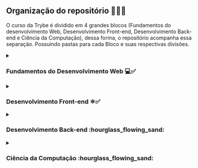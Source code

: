 ## Organização do repositório 👩🏻‍💻
O curso da Trybe é dividido em 4 grandes blocos (Fundamentos do desenvolvimento Web, Desenvolvimento Front-end, Desenvolvimento Back-end e Ciência da Computação), dessa forma, o repositório acompanha essa separação. Possuindo pastas para cada Bloco e suas respectivas divisões.

<details>

<summary><h3>Fundamentos do Desenvolvimento Web 💻✅</h3></summary>

<aside style='display: inline-block'><img src='https://i.imgur.com/K1473L0.png' align='right' width='200px'></aside>

##### Bloco 1: Unix, Bash e Shell Script
- [X] 1.3 - Fundamentos do Desenvolvimento Web
- [X] 1.3 - Introdução - Unix & Shell
- [X] 1.3 - Unix & Bash - Parte 1
- [X] 1.4 - Unix & Bash - Parte 2

##### Bloco 2: Git, GitHub e Internet
- [X] 2.1 - Git & GitHub  - O que é e para que serve
- [X] 2.2 - Git & GitHub - Entendendo os comandos
- [X] 2.3 - Internet - Entendendo como ela funciona

##### Bloco 3: Introdução à HTML e CSS
- [X] 3.1 - Introdução - HTML & CSS
- [X] 3.1 - HTML & CSS - Estruturas de página
- [X] 3.2 - HTML & CSS - Primeiros passos em CSS
- [X] 3.3 - HTML & CSS - Seletores e posicionamento
- [X] 3.4 - HTML Semântico
- [X] 3.5 - [Projeto - Lessons Learned](https://github.com/Maysa-B/lessons-learned)

##### Bloco 4: Introdução à JavaScript e Lógica de Programação
- [X] 4.1 - JavaScript - Primeiros passos
- [X] 4.2 - JavaScript - Array e loop For
- [X] 4.3 - JavaScript - Lógica de Programação e Algoritmos
- [X] 4.4 - JavaScript - Objetos e funções
- [X] 4.5 - [Projeto - Playground Functions](https://github.com/Maysa-B/playground-functions)

##### Bloco 5: JavaScript: DOM, Eventos e Web Storage
- [X] 5.1 - JavaScript - DOM e seletores
- [X] 5.2 - JavaScript - Trabalhando com elementos
- [X] 5.3 - JavaScript - Eventos
- [X] 5.4 - JavaScript - Web Storage
- [X] 5.5 - Fundamentos - JavaScript - Projetos
- [X] 5.5 - [Projeto - Arte com Pixels](https://github.com/Maysa-B/pixels-art)
- [X] 5.6 - [Projeto - Lista de tarefas](https://github.com/Maysa-B/to-do-list)
- [X] 5.7 - [(Bônus) Projeto - Meme Generator](https://github.com/Maysa-B/meme-generator)
- [X] 5.7 - [(Bônus) Projeto - Adivinhe a Cor](https://github.com/Maysa-B/color-guess)
- [X] 5.7 - [(Bônus) Projeto - Carta Misteriosa](https://github.com/Maysa-B/mystery-letter)

##### Bloco 6: HTML e CSS: Forms, Flexbox e Responsivo
- [X] 6.1 - HTML & CSS - Forms
- [X] 6.2 - Bibliotecas JavaScript e Frameworks CSS
- [X] 6.3 - Introdução - CSS Flexbox
- [X] 6.3 - CSS Flexbox - Parte 1
- [X] 6.3 - Introdução - CSS Flexbox
- [X] 6.3 - CSS Flexbox - Parte 1
- [X] 6.4 - CSS Flexbox - Parte 2
- [X] 6.5 - CSS Responsivo - Mobile First
- [X] 6.6 - [Projeto - TrybeWarts](https://github.com/Maysa-B/trybewarts)

##### Bloco 7: Introdução à JavaScript ES6 e Testes Unitários
- [X] 7.1 - JavaScript ES6 - let, const, arrow functions e template literals
- [X] 7.2 - JavaScript ES6 - Objects
- [X] 7.3 - Testes unitários em JavaScript
- [X] 7.4 - [Projeto - JavaScript Testes Unitários](https://github.com/Maysa-B/unit-tests)

##### Bloco 8: Higher Order Functions do JavaScript ES6
- [X] 8.1 - JavaScript ES6 - Higher Order Functions - forEach, find, some, every, sort
- [X] 8.2 - JavaScript ES6 - Higher Order Functions - map e filter
- [X] 8.3 - JavaScript ES6 - Higher Order Functions - reduce
- [X] 8.4 - JavaScript ES6 - spread operator, parâmetro rest, destructuring e mais
- [X] 8.5 - [Projeto - Zoo functions](https://github.com/Maysa-B/zoo-functions)

##### Bloco 9: JavaScript e Testes Assíncronos
- [X] 9.1 - JavaScript Assíncrono e Callbacks
- [X] 9.2 - JavaScript Assíncrono - Fetch API e async/await
- [X] 9.3 - Jest - Testes Assíncronos
- [X] 9.4 - [Projeto - Carrinho de Compras](https://github.com/Maysa-B/shopping-cart)
</details>

<details>
<summary><h3>Desenvolvimento Front-end ⚛️✅</h3></summary>

<aside style='display: inline-block'><img src='https://i.imgur.com/K1473L0.png' align='right' width='200px'></aside>

##### Bloco 10: Introdução à React
- [X] 10.1 - Introdução - Front-end
- [X] 10.1 - Introdução - React
- [X] 10.1 - 'Hello, world!' no React!
- [X] 10.2 - Componentes React
- [X] 10.3 - [Projeto - Solar System](https://github.com/Maysa-B/solar-system)

##### Bloco 11: Componentes com Estado, Eventos e Formulários com React
- [X] 11.1 - Componentes com estado e eventos
- [X] 11.2 - Formulários no React
- [X] 11.3 - [Projeto - Tryunfo](https://github.com/Maysa-B/tryunfo)

##### Bloco 12: Ciclo de Vida de Componentes e React Router
- [X] 12.1 - Ciclo de vida de componentes
- [X] 12.2 - React Router
- [X] 12.3 - [Projeto - Trybetunes](https://github.com/Maysa-B/trybetunes)

##### Bloco 13: Metodologias Ágeis
- [X] 13.1 - Metodologias Ágeis
- [X] 13.2 - Projeto - Frontend Online Store

##### Bloco 14: Testes automatizados com React Testing Library
- [X] 14.1 - RTL - Primeiros passos
- [X] 14.2 - RTL - Mocks e Inputs
- [X] 14.3 - RTL - Testando React Router
- [X] 14.4 - [Projeto - Testes em React](https://github.com/Maysa-B/tests-in-react)

##### Bloco 15: Gerenciamento de estado com Redux
- [X] 15.1 - Introdução ao Redux - O estado global da aplicação
- [X] 15.2 - Usando o Redux no React
- [X] 15.3 - Usando o Redux no React - Prática
- [X] 15.4 - Usando o Redux no React - Actions Assíncronas
- [X] 15.5 - Testes síncronos com React-Redux
- [X] 15.6 - [Projeto - TrybeWallet](https://github.com/Maysa-B/trybewallet)

##### Bloco 16: Projeto Jogo de Trivia
- [X] 16.1 - [Projeto - Jogo de Trivia](https://github.com/Maysa-B/trivia-react-redux)

##### Bloco 17: Context API e React Hooks
- [X] 17.1 - Context API do React
- [X] 17.2 - React Hooks - useState e useContext
- [X] 17.3 - React Hooks - useEffect e Hooks customizados
- [X] 17.4 - [Projeto - StarWars Datatable com Context API e Hooks](https://github.com/Maysa-B/starwars-planets-search)

##### Bloco 18: Projeto App de Receitas
- [X] 18.1 - [Projeto - App de Receitas](https://github.com/Maysa-B/recipes-app)
</details>

<details>
<summary><h3>Desenvolvimento Back-end :hourglass_flowing_sand:</h3></summary>

#### Bloco 19: Docker: Utilizando Containers
- [X] 19.1 - Introdução - Back-end
- [X] 19.1 - Utilizando Containers - Docker
- [X] 19.2 - Manipulando Imagens no Docker
- [X] 19.3 - Orquestrando Containers com Docker Compose
- [X] 19.4 - [Projeto - Docker To do - List](https://github.com/Maysa-B/docker-todo-list)

##### Bloco 20: Introdução à SQL
- [x] 20.1 - Introdução - Bancos de dados relacionais
- [x] 20.1 - Banco de dados SQL
- [x] 20.2 - Encontrando dados em um banco de dados
- [x] 20.3 - Filtrando dados de forma específica
- [X] 20.4 - Manipulando tabelas
- [X] 20.5 - [Projeto - All For One](https://github.com/Maysa-B/one-for-all-for-one)

##### Bloco 21: Funções SQL, Joins e Subqueries
- [X] 21.1 - Funções mais usadas no SQL
- [X] 21.2 - Descomplicando JOINs
- [X] 21.3 - Transformando ideias em um modelo de banco de dados
- [X] 21.4 - [Projeto - One for All](https://github.com/Maysa-B/one-for-all-for-one)

##### Bloco 22:Introdução ao desenvolvimento Web com Node.js
- [X] 22.1 - Intro - Node.js
- [X] 22.1 - Node.js - Runtime assíncrono
- [X] 22.2 - Node.js - API REST com Express
- [X] 22.3 - Node.js - Testes de Integração
- [X] 22.4 - Express - Middlewares
- [X] 22.5 - Node.js - Express e Mysql
- [X] 22.6 - Projeto - Talker Manager

##### Bloco 23: Node.js: Camada de Serviço e Arquitetura Rest e Restful
- [X] 23.1 - Introdução - Arquitetura de Software
- [X] 23.1 - Arquitetura de Software - Camada de Model
- [X] 23.2 - Arquitetura de Software - Camada de Controller e Service
- [X] 23.3 - Arquitetura de Software - Rest e Restfull
- [X] 23.4 - Arquitetura de Software - Testando as Camadas
- [X] 23.5 - [Projeto - Store Manager](https://github.com/Maysa-B/store-manager)

##### Bloco 24: Node.js ORM e Autenticação
- [X] 24.1 - ORM - Interface da aplicação com o banco de dados
- [X] 24.2 - ORM - Associations 1:1 e 1:N
- [X] 24.3 - ORM - Associations N:N e Transactions
- [X] 24.4 - JWT - (JSON Web Token)
- [X] 24.5 - [Projeto - API de Blogs](https://github.com/Maysa-B/blogs-api).

##### Bloco 25: Deployment
- [X] 25.1 - Introdução - Deploy
- [X] 25.1 - Infraestrutura - Deploy com Heroku
- [X] 25.2 - Deploy Docker & Heroku
- [X] 25.3 - Projeto - Stranger Things

#### Bloco 26: TypeScript
- [X] 26.1 - Introdução ao TypeScript
- [X] 26.2 - Tipagem Estática e Generics
- [X] 26.3 - Express com TypeScript
- [X] 26.4 - Projeto - Trybe Smith

#### Bloco 27: Programação Orientada a Objetos (POO) e SOLID
- [ ] 27.1 - Introdução à Orientação a Objetos
- [ ] 27.2 - Heranças e Interfaces
- [ ] 27.3 - Polimorfismo
- [ ] 27.4 - SOLID - Introdução e Princípios S, O e D
- [ ] 27.5 - SOLID - Princípios L e I
- [ ] 27.6 - Projeto - Trybers and Dragons

#### Bloco 28: TFC - Trybe Futebol Clube
- [ ] 28.1 - Projeto - TFC - Trybe Futebol Clube

##### Bloco 29: Introdução ao MongoDB
- [ ] 29.1 - Introdução - NoSQL
- [ ] 29.1 - MongoDB - Introdução
- [ ] 29.2 - Filter Operators
- [ ] 29.3 - operadores de consulta
- [ ] 29.4 - Updates Simples
- [ ] 29.5 - Updates Complexos - Arrays
- [ ] 29.6 - Projeto - Commerce

#### Bloco 30: MongoDb com Node.js e POO
- [ ] 30.1 - Mongoose e arquitetura MSC (camada Model)
- [ ] 30.2 - Mongoose e arquitetura MSC (camada Service e Controller)
- [ ] 30.3 - Projeto - Car Shop

#### Bloco 31: Projeto - App de Delivery
- [ ] 31.1 - Projeto - App de Delivery

#### Bloco 32: MasterClass - VPS, CI/CD
- [ ] 32.1 - Dia 1 - VPS
- [ ] 32.2 - Dia 2

</details>

<details>
<summary><h3>Ciência da Computação :hourglass_flowing_sand:</h3></summary>

##### Bloco 33: Arquitetura de Computadores e Redes
- [ ] 33.1 - Introdução - Ciência da Computação
- [ ] 33.2 - Arquitetura de Computadores
- [ ] 33.3 - Arquitetura de redes
- [ ] 33.4 - Redes de computadores, ferramentas e segurança
- [ ] 33.5 - Projeto - Explorando os protocolos

##### Bloco 34: Introdução à Python e Raspagem de Dados da Web
- [ ] 34.1 - Aprendendo Python
- [ ] 34.2 - Entrada e Saída de dados
- [ ] 34.3 - Raspagem de Dados
- [ ] 34.4 - Testes
- [ ] 34.5 - Projeto - Tech news

##### Bloco 35: Programação Orientada a Objetos e Padrões de Projeto
- [ ] 35.1 - Introdução à programação orientada a objetos
- [ ] 35.2 - Herança, Composição e Interfaces
- [ ] 35.3 - Padrões de projeto
- [ ] 35.4 - Projeto - Relatórios de Estoque

##### Bloco 36: Algoritmos e Estrutura de Dados
- [ ] 36.1 - Complexidade de Algoritmos
- [ ] 36.2 - Recursividade e Estratégias para solução de problemas
- [ ] 36.3 - Algoritmos de ordenação e busca
- [ ] 36.4 - Projeto - Algoritmos

##### Bloco 37: Estrutura de Dados: Hash e Set
- [ ] 37.1 - Arrays
- [ ] 37.2 - Hashmap e Dict
- [ ] 37.3 - Set
- [ ] 37.4 - Projeto - Restaurant Orders

##### Bloco 38: Estrutura de Dados: Pilhas, Filas e Listas
- [ ] 38.1 - Nó e Listas Encadeadas
- [ ] 38.2 - Deque
- [ ] 38.3 - Pilhas
- [ ] 38.4 - Projeto - TING - Trybe Is Not Google
</details>
